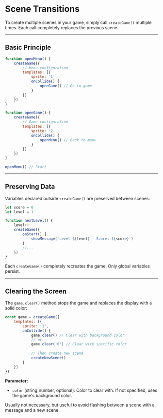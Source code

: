 <script>
import Aside from '../../../lib/ui/Doc/Aside.svelte'
import Emoji from '../../../lib/ui/Doc/Emoji.svelte'
</script>

# <Emoji src="🚪" /> Scene Transitions

To create multiple scenes in your game, simply call `createGame()` multiple times. Each call completely replaces the previous scene.

---

## <Emoji src="🎬" /> Basic Principle

```js
function openMenu() {
	createGame({
		// Menu configuration
		templates: [{
			sprite: '1',
			onCollide() {
				openGame() // Go to game
			}
		}]
	})
}

function openGame() {
	createGame({
		// Game configuration
		templates: [{
			sprite: '2', 
			onCollide() {
				openMenu() // Back to menu
			}
		}]
	})
}

openMenu() // Start
```

---

## <Emoji src="💾" /> Preserving Data

Variables declared outside `createGame()` are preserved between scenes:

```js
let score = 0
let level = 1

function nextLevel() {
	level++
	createGame({
		onStart() {
			showMessage(`Level ${level} - Score: ${score}`)
		}
		//...
	})
}
```

<Aside>

Each `createGame()` completely recreates the game. Only global variables persist.

</Aside>

---

## <Emoji src="🚫" /> Clearing the Screen

The `game.clear()` method stops the game and replaces the display with a solid color:

```js
const game = createGame({
	templates: [{
		sprite: '1',
		onCollide() {
			game.clear() // Clear with background color
			// or
			game.clear('0') // Clear with specific color
			
			// Then create new scene
			createNewScene()
		}
	}]
})
```

**Parameter:**
- `color` (string|number, optional): Color to clear with. If not specified, uses the game's background color.

<Aside>

Usually not necessary, but useful to avoid flashing between a scene with a message and a new scene.

</Aside>
